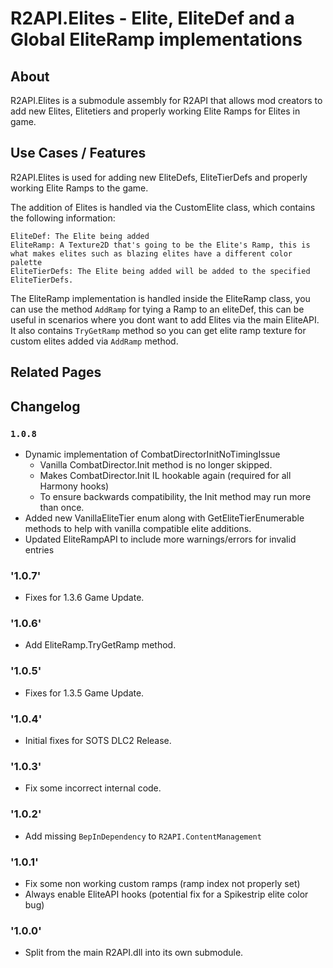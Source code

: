 # R2API.Elites - Elite, EliteDef and a Global EliteRamp implementations

## About

R2API.Elites is a submodule assembly for R2API that allows mod creators to add new Elites, Elitetiers and properly working Elite Ramps for Elites in game.

## Use Cases / Features

R2API.Elites is used for adding new EliteDefs, EliteTierDefs and properly working Elite Ramps to the game.

The addition of Elites is handled via the CustomElite class, which contains the following information:

    EliteDef: The Elite being added
    EliteRamp: A Texture2D that's going to be the Elite's Ramp, this is what makes elites such as blazing elites have a different color palette
    EliteTierDefs: The Elite being added will be added to the specified EliteTierDefs.

The EliteRamp implementation is handled inside the EliteRamp class, you can use the method ``AddRamp`` for tying a Ramp to an eliteDef, this can be useful in scenarios where you dont want to add Elites via the main EliteAPI. It also contains ``TryGetRamp`` method so you can get elite ramp texture for custom elites added via ``AddRamp`` method.

## Related Pages

## Changelog

### `1.0.8`

* Dynamic implementation of CombatDirectorInitNoTimingIssue
  * Vanilla CombatDirector.Init method is no longer skipped.
  * Makes CombatDirector.Init IL hookable again (required for all Harmony hooks)
  * To ensure backwards compatibility, the Init method may run more than once.
* Added new VanillaEliteTier enum along with GetEliteTierEnumerable methods to help with vanilla compatible elite additions.
* Updated EliteRampAPI to include more warnings/errors for invalid entries

### '1.0.7'
* Fixes for 1.3.6 Game Update.

### '1.0.6'
* Add EliteRamp.TryGetRamp method.

### '1.0.5'
* Fixes for 1.3.5 Game Update.

### '1.0.4'
* Initial fixes for SOTS DLC2 Release.

### '1.0.3'
* Fix some incorrect internal code.

### '1.0.2'
* Add missing `BepInDependency` to `R2API.ContentManagement`

### '1.0.1'
* Fix some non working custom ramps (ramp index not properly set)
* Always enable EliteAPI hooks (potential fix for a Spikestrip elite color bug)

### '1.0.0'
* Split from the main R2API.dll into its own submodule.
